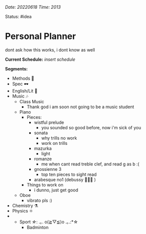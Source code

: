 *Date: 20220618 Time: 2013*

Status: #idea 

# Personal Planner

dont ask how this works, i dont know as well

**Current Schedule:**
_insert schedule_

**Segments:**
- Methods 🧮
- Spec 🕶️
- English/Lit 📖
- Music 🎶
	- Class Music
		- Thank god i am soon not going to be a music student
	- Piano
		- Pieces:
			- wistful prelude
				- you sounded so good before, now i'm sick of you
			- sonata
				- why trills no work
				- work on trills
			- mazurka
				- light
			- romanze
				- me when cant read treble clef, and read g as b :(
			- gnossienne 3
				- top ten pieces to sight read
			- arabesque no1 (debussy 🤤😍😍 )
		- Things to work on
			- i dunno, just get good
	- Oboe
		- vibrato pls :)
- Chemistry ⚗️
- Physics ⚛️
- - Sport *☆*: .｡. o(≧▽≦)o .｡.:*☆
	- Badminton